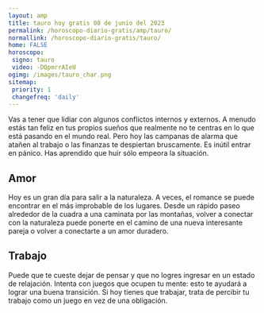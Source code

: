 ```yaml
---
layout: amp
title: tauro hoy gratis 08 de junio del 2023 
permalink: /horoscopo-diario-gratis/amp/tauro/
normallink: /horoscopo-diario-gratis/tauro/
home: FALSE
horoscopo:
 signo: tauro
 video: -DQpmrrAIeU
ogimg: /images/tauro_char.png
sitemap:
 priority: 1
 changefreq: 'daily'
---
```



Vas a tener que lidiar con algunos conflictos internos y externos. A menudo estás tan feliz en tus propios sueños que realmente no te centras en lo que está pasando en el mundo real. Pero hoy las campanas de alarma que atañen al trabajo o las finanzas te despiertan bruscamente. Es inútil entrar en pánico. Has aprendido que huir sólo empeora la situación.

## Amor

Hoy es un gran día para salir a la naturaleza. A veces, el romance se puede encontrar en el más improbable de los lugares. Desde un rápido paseo alrededor de la cuadra a una caminata por las montañas, volver a conectar con la naturaleza puede ponerte en el camino de una nueva interesante pareja o volver a conectarte a un amor duradero.

## Trabajo

Puede que te cueste dejar de pensar y que no logres ingresar en un estado de relajación. Intenta con juegos que ocupen tu mente: esto te ayudará a lograr una buena transición. Si hoy tienes que trabajar, trata de percibir tu trabajo como un juego en vez de una obligación.